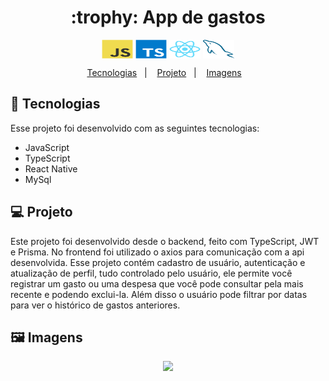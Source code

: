 <h1 align="center">
  :trophy: App de gastos
</h1>

<p align="center">
  <img align="center" height="30" width="50" alt="html-icon" src="https://github.com/devicons/devicon/blob/master/icons/javascript/javascript-original.svg">
  <img align="center" height="30" width="50" alt="html-icon" src="https://github.com/devicons/devicon/blob/master/icons/typescript/typescript-original.svg">
  
  <img align="center" height="30" width="50" alt="html-icon" src="https://github.com/devicons/devicon/blob/master/icons/react/react-original.svg">
  <img align="center" height="30" width="50" alt="html-icon" src="https://github.com/devicons/devicon/blob/master/icons/mysql/mysql-original.svg">
</p>

<p align="center">
  <a href="#-tecnologias">Tecnologias</a>&nbsp;&nbsp;&nbsp;|&nbsp;&nbsp;&nbsp;
  <a href="#-projeto">Projeto</a>&nbsp;&nbsp;&nbsp;|&nbsp;&nbsp;&nbsp;
  <a href="#%EF%B8%8F-imagens">Imagens</a>&nbsp;&nbsp;&nbsp;
</p>

## 🚀 Tecnologias 
Esse projeto foi desenvolvido com as seguintes tecnologias:

- JavaScript
- TypeScript
- React Native
- MySql

## 💻 Projeto
  Este projeto foi desenvolvido desde o backend, feito com TypeScript, JWT e Prisma. No frontend foi utilizado o axios para comunicação com a api desenvolvida. Esse projeto contém cadastro de usuário, autenticação e atualização de perfil, tudo controlado pelo usuário, ele permite você registrar um gasto ou uma despesa que você pode consultar pela mais recente e podendo exclui-la. Além disso o usuário pode filtrar por datas para ver o histórico de gastos anteriores.

  ## 🖼️ Imagens

<p align="center">
  <img src="https://github.com/AlvaroHenriqueSilva/app_gastos/assets/113359747/07c577ab-ebc6-4cf0-b20f-724e7c42975f"/>
</p>
